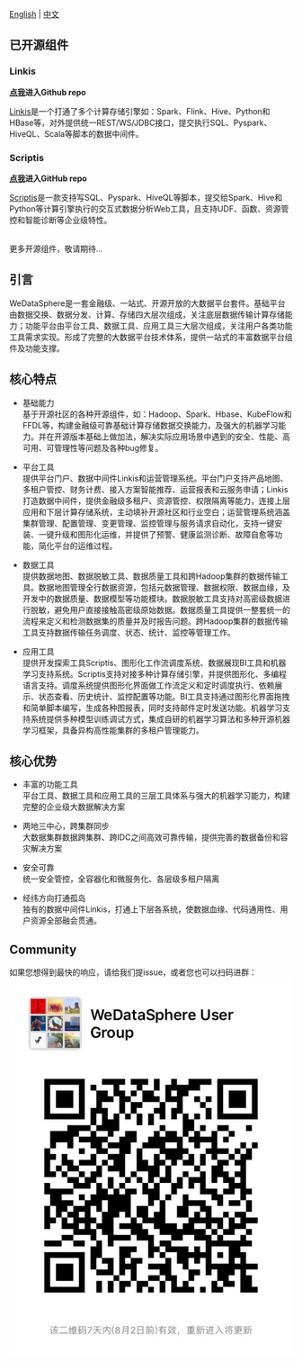 [English](README.md) | [中文](README_zh_CN.md)

## 已开源组件

### Linkis

**[点我](https://github.com/WeBankFinTech/Linkis)进入Github repo**

[Linkis](https://github.com/WeBankFinTech/Linkis)是一个打通了多个计算存储引擎如：Spark、Flink、Hive、Python和HBase等，对外提供统一REST/WS/JDBC接口，提交执行SQL、Pyspark、HiveQL、Scala等脚本的数据中间件。

### Scriptis

**[点我](https://github.com/WeBankFinTech/Scriptis)进入GitHub repo**

[Scriptis](https://github.com/WeBankFinTech/Scriptis)是一款支持写SQL、Pyspark、HiveQL等脚本，提交给Spark、Hive和Python等计算引擎执行的交互式数据分析Web工具，且支持UDF、函数、资源管控和智能诊断等企业级特性。

<br>
更多开源组件，敬请期待...

## 引言

WeDataSphere是一套金融级、一站式、开源开放的大数据平台套件。基础平台由数据交换、数据分发、计算、存储四大层次组成，关注底层数据传输计算存储能力；功能平台由平台工具、数据工具、应用工具三大层次组成，关注用户各类功能工具需求实现。形成了完整的大数据平台技术体系，提供一站式的丰富数据平台组件及功能支撑。

## 核心特点
- 基础能力<br>
基于开源社区的各种开源组件，如：Hadoop、Spark、Hbase、KubeFlow和FFDL等，构建金融级可靠基础计算存储数据交换能力，及强大的机器学习能力。并在开源版本基础上做加法，解决实际应用场景中遇到的安全、性能、高可用、可管理性等问题及各种bug修复。

- 平台工具<br>
提供平台门户、数据中间件Linkis和运营管理系统。平台门户支持产品地图、多租户管控、财务计费、接入方案智能推荐、运营报表和云服务申请；Linkis打造数据中间件，提供金融级多租户、资源管控、权限隔离等能力，连接上层应用和下层计算存储系统，主动填补开源社区和行业空白；运营管理系统涵盖集群管理、配置管理、变更管理、监控管理与服务请求自动化，支持一键安装、一键升级和图形化运维，并提供了预警、健康监测诊断、故障自愈等功能，简化平台的运维过程。

- 数据工具<br>
提供数据地图、数据脱敏工具、数据质量工具和跨Hadoop集群的数据传输工具。数据地图管理全行数据资源，包括元数据管理、数据权限、数据血缘，及开发中的数据质量、数据模型等功能模块。数据脱敏工具支持对高密级数据进行脱敏，避免用户直接接触高密级原始数据。数据质量工具提供一整套统一的流程来定义和检测数据集的质量并及时报告问题。跨Hadoop集群的数据传输工具支持数据传输任务调度、状态、统计、监控等管理工作。

- 应用工具<br>
提供开发探索工具Scriptis、图形化工作流调度系统、数据展现BI工具和机器学习支持系统。Scriptis支持对接多种计算存储引擎，并提供图形化、多编程语言支持。调度系统提供图形化界面做工作流定义和定时调度执行、依赖展示、状态查看、历史统计、监控配置等功能。BI工具支持通过图形化界面拖拽和简单脚本编写，生成各种图报表，同时支持邮件定时发送功能。机器学习支持系统提供多种模型训练调试方式，集成自研的机器学习算法和多种开源机器学习框架，具备异构高性能集群的多租户管理能力。
## 核心优势 
- 丰富的功能工具<br>
 平台工具、数据工具和应用工具的三层工具体系与强大的机器学习能力，构建完整的企业级大数据解决方案

- 两地三中心，跨集群同步<br>
  大数据集群数据跨集群、跨IDC之间高效可靠传输，提供完善的数据备份和容灾解决方案

- 安全可靠<br>
  统一安全管控，全容器化和微服务化、各层级多租户隔离

- 经纬方向打通孤岛<br>
  独有的数据中间件Linkis，打通上下层各系统，使数据血缘、代码通用性、用户资源全部融会贯通。

## Community

如果您想得到最快的响应，请给我们提issue，或者您也可以扫码进群：
![introduction05](images/introduction/introduction05.jpg)
